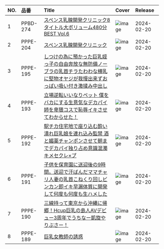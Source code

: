 |NO.|品番|Title|Cover|Release|
|:---|:---|:---|:---|:---|
1|PPBD-274|[スペンス乳腺開発クリニック8タイトル大ボリューム480分BEST Vol.6](https://www.avmoive.top/index.php/archives/57919/)|![image](https://cdn.up-timely.com/image/20/content/72390/sqt9bLESWSAkgFDgdlBi28X2FN2rB0Xe2KMkAAwX.jpg)|2024-02-20
2|PPPE-204|[スペンス乳腺開発クリニック](https://www.avmoive.top/index.php/archives/57918/)|![image](https://cdn.up-timely.com/image/20/content/72392/qbQdRATeLSdcrt43jM4uT1JAXsFqnIbYibu4RFbC.jpg)|2024-02-20
3|PPPE-195|[しつけの為に預かった巨乳姪っ子の自由奔放な無防備ノーブラの乳首チラたわわな横乳に堅物オヤジが我慢出来ずおっぱい吸い付き激揉み中出し](https://www.avmoive.top/index.php/archives/57917/)|![image](https://cdn.up-timely.com/image/20/content/72397/36bFfZLm4Xx1FkbLMCWGJvAfJDlXAz2shQRujBrz.jpg)|2024-02-20
4|PPPE-193|[立場逆転いいなりペット 僕をバカにする生意気なデカパイ姉を卑猥コスで恥辱イキさせてわからせた！](https://www.avmoive.top/index.php/archives/57916/)|![image](https://cdn.up-timely.com/image/20/content/72394/YVCmBS3okVTCUj8qJkSPwvEdOZtBorIQcJhszIrp.jpg)|2024-02-20
5|PPPE-192|[駅チカ住宅地で座り込む酔い潰れ巨乳娘を連れ込み監禁 酒と媚薬チャンポンさせて朝までデカパイ独り占め意識混濁キメセクレ×プ](https://www.avmoive.top/index.php/archives/57915/)|![image](https://cdn.up-timely.com/image/20/content/72396/fo6mwzU9kHZsHLplnxZ2zCSHaxTfWfOQWVLbZePh.jpg)|2024-02-20
6|PPPE-191|[子供を保育園に送迎後の9時間。送迎で汗ばんだママチャリ人妻の乳首こねくり回しビンカン即イキ早漏体質に開発して何度も何度も生ハメした](https://www.avmoive.top/index.php/archives/57914/)|![image](https://cdn.up-timely.com/image/20/content/72391/gHPPq231gdw56gOxBKGiUME7xBf9OjZJL6Lg5wSM.jpg)|2024-02-20
7|PPPE-190|[三線持って東京から沖縄に帰郷！Hcup巨乳の島人AVデビュー3周年でうちなー凱旋やりぶさー！](https://www.avmoive.top/index.php/archives/57913/)|![image](https://cdn.up-timely.com/image/20/content/72399/MYjS7c9AtBIZYEuBsXKTYTRQNQh3OOwfbzW75kQt.jpg)|2024-02-20
8|PPPE-189|[巨乳女教師の誘惑](https://www.avmoive.top/index.php/archives/57912/)|![image](https://cdn.up-timely.com/image/20/content/72393/bL7KF3s1CfKsKUitWSMyahxlmAFqeCZGuyVEVzj1.jpg)|2024-02-20